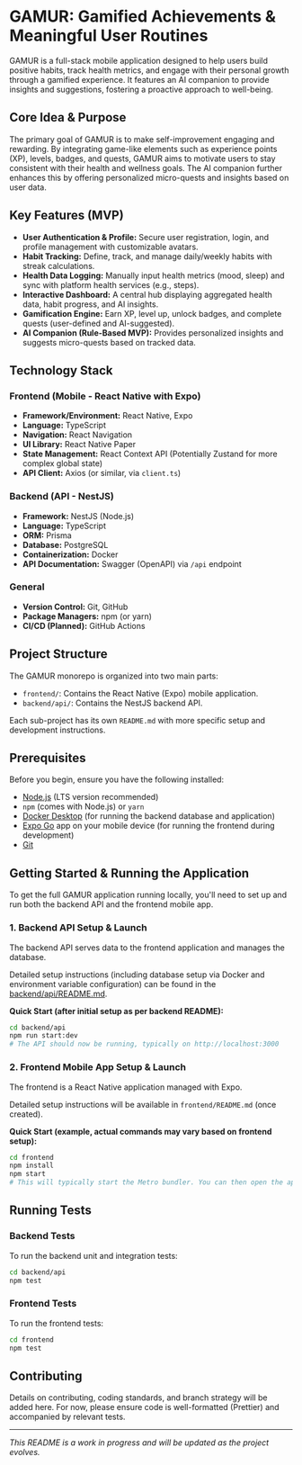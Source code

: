 # GAMUR: Gamified Achievements & Meaningful User Routines

GAMUR is a full-stack mobile application designed to help users build positive habits, track health metrics, and engage with their personal growth through a gamified experience. It features an AI companion to provide insights and suggestions, fostering a proactive approach to well-being.

## Core Idea & Purpose

The primary goal of GAMUR is to make self-improvement engaging and rewarding. By integrating game-like elements such as experience points (XP), levels, badges, and quests, GAMUR aims to motivate users to stay consistent with their health and wellness goals. The AI companion further enhances this by offering personalized micro-quests and insights based on user data.

## Key Features (MVP)

*   **User Authentication & Profile:** Secure user registration, login, and profile management with customizable avatars.
*   **Habit Tracking:** Define, track, and manage daily/weekly habits with streak calculations.
*   **Health Data Logging:** Manually input health metrics (mood, sleep) and sync with platform health services (e.g., steps).
*   **Interactive Dashboard:** A central hub displaying aggregated health data, habit progress, and AI insights.
*   **Gamification Engine:** Earn XP, level up, unlock badges, and complete quests (user-defined and AI-suggested).
*   **AI Companion (Rule-Based MVP):** Provides personalized insights and suggests micro-quests based on tracked data.

## Technology Stack

### Frontend (Mobile - React Native with Expo)
*   **Framework/Environment:** React Native, Expo
*   **Language:** TypeScript
*   **Navigation:** React Navigation
*   **UI Library:** React Native Paper
*   **State Management:** React Context API (Potentially Zustand for more complex global state)
*   **API Client:** Axios (or similar, via `client.ts`)

### Backend (API - NestJS)
*   **Framework:** NestJS (Node.js)
*   **Language:** TypeScript
*   **ORM:** Prisma
*   **Database:** PostgreSQL
*   **Containerization:** Docker
*   **API Documentation:** Swagger (OpenAPI) via `/api` endpoint

### General
*   **Version Control:** Git, GitHub
*   **Package Managers:** npm (or yarn)
*   **CI/CD (Planned):** GitHub Actions

## Project Structure

The GAMUR monorepo is organized into two main parts:

*   `frontend/`: Contains the React Native (Expo) mobile application.
*   `backend/api/`: Contains the NestJS backend API.

Each sub-project has its own `README.md` with more specific setup and development instructions.

## Prerequisites

Before you begin, ensure you have the following installed:

*   [Node.js](https://nodejs.org/) (LTS version recommended)
*   `npm` (comes with Node.js) or `yarn`
*   [Docker Desktop](https://www.docker.com/products/docker-desktop) (for running the backend database and application)
*   [Expo Go](https://expo.dev/go) app on your mobile device (for running the frontend during development)
*   [Git](https://git-scm.com/)

## Getting Started & Running the Application

To get the full GAMUR application running locally, you'll need to set up and run both the backend API and the frontend mobile app.

### 1. Backend API Setup & Launch

The backend API serves data to the frontend application and manages the database.

Detailed setup instructions (including database setup via Docker and environment variable configuration) can be found in the [backend/api/README.md](./backend/api/README.md).

**Quick Start (after initial setup as per backend README):**
```bash
cd backend/api
npm run start:dev
# The API should now be running, typically on http://localhost:3000
```

### 2. Frontend Mobile App Setup & Launch

The frontend is a React Native application managed with Expo.

Detailed setup instructions will be available in `frontend/README.md` (once created).

**Quick Start (example, actual commands may vary based on frontend setup):**
```bash
cd frontend
npm install
npm start
# This will typically start the Metro bundler. You can then open the app on your device using the Expo Go app.
```

## Running Tests

### Backend Tests
To run the backend unit and integration tests:
```bash
cd backend/api
npm test
```

### Frontend Tests
To run the frontend tests:
```bash
cd frontend
npm test
```

## Contributing

Details on contributing, coding standards, and branch strategy will be added here. For now, please ensure code is well-formatted (Prettier) and accompanied by relevant tests.

---

*This README is a work in progress and will be updated as the project evolves.*
